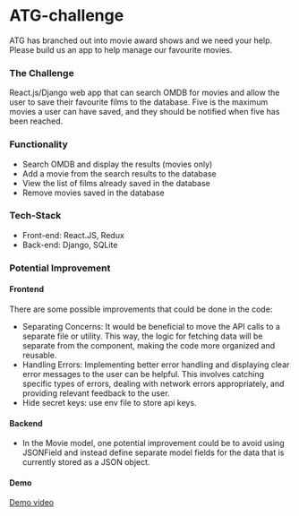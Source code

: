# ATG-challenge

ATG has branched out into movie award shows and we need your help. Please build us an app to help manage our favourite movies.

### The Challenge
React.js/Django web app that can search OMDB for movies and allow the user to save their favourite films to the database. Five is the maximum movies a user can have saved, 
and they should be notified when five has been reached.

### Functionality
- Search OMDB and display the results (movies only)
- Add a movie from the search results to the database
- View the list of films already saved in the database
- Remove movies saved in the database

### Tech-Stack
- Front-end: React.JS, Redux
- Back-end: Django, SQLite

### Potential Improvement
#### Frontend
There are some possible improvements that could be done in the code:
- Separating Concerns: It would be beneficial to move the API calls to a separate file or utility. This way, the logic for fetching data will be separate from the component, making the code more organized and reusable.
- Handling Errors: Implementing better error handling and displaying clear error messages to the user can be helpful. This involves catching specific types of errors, dealing with network errors appropriately, and providing relevant feedback to the user.
- Hide secret keys: use env file to store api keys.

#### Backend
-  In the Movie model, one potential improvement could be to avoid using JSONField and instead define separate model fields for the data that is currently stored as a JSON object.


#### Demo
[Demo video](demo-video.mp4)
